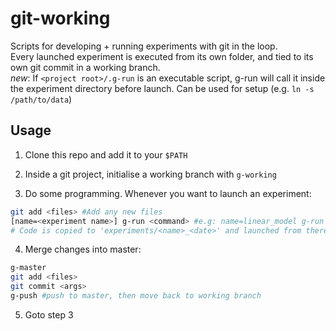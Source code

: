 # git-working
Scripts for developing + running experiments with git in the loop.  
Every launched experiment is executed from its own folder, and tied to its own git commit in a working branch.  
_new_: If `<project root>/.g-run` is an executable script, g-run will call it inside the experiment directory before launch. Can be used for setup (e.g. `ln -s /path/to/data`)

## Usage
1. Clone this repo and add it to your `$PATH`

2. Inside a git project, initialise a working branch with `g-working`

3. Do some programming. Whenever you want to launch an experiment:
```sh
git add <files> #Add any new files
[name=<experiment name>] g-run <command> #e.g: name=linear_model g-run sbatch --time=60 run.sh
# Code is copied to 'experiments/<name>_<date>' and launched from there.
```

4. Merge changes into master:
```sh
g-master
git add <files>
git commit <args>
g-push #push to master, then move back to working branch
```  

5. Goto step 3
